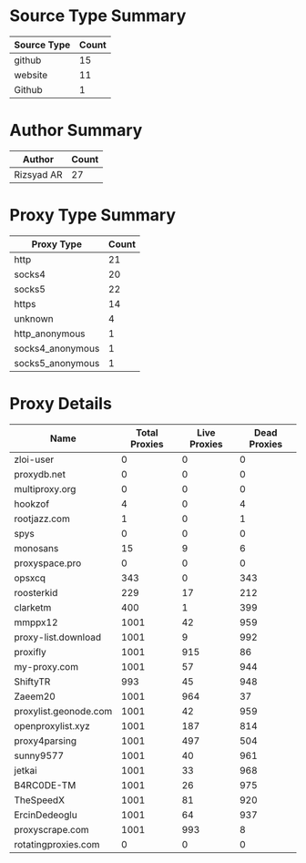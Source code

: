# Source Type Summary

| Source Type | Count |
|-------------|-------|
| github | 15 |
| website | 11 |
| Github | 1 |


# Author Summary

| Author | Count |
|--------|-------|
| Rizsyad AR | 27 |


# Proxy Type Summary

| Proxy Type | Count |
|------------|-------|
| http | 21 |
| socks4 | 20 |
| socks5 | 22 |
| https | 14 |
| unknown | 4 |
| http_anonymous | 1 |
| socks4_anonymous | 1 |
| socks5_anonymous | 1 |


# Proxy Details

| Name | Total Proxies | Live Proxies | Dead Proxies |
|------|---------------|--------------|---------------|
| zloi-user | 0 | 0 | 0 |
| proxydb.net | 0 | 0 | 0 |
| multiproxy.org | 0 | 0 | 0 |
| hookzof | 4 | 0 | 4 |
| rootjazz.com | 1 | 0 | 1 |
| spys | 0 | 0 | 0 |
| monosans | 15 | 9 | 6 |
| proxyspace.pro | 0 | 0 | 0 |
| opsxcq | 343 | 0 | 343 |
| roosterkid | 229 | 17 | 212 |
| clarketm | 400 | 1 | 399 |
| mmppx12 | 1001 | 42 | 959 |
| proxy-list.download | 1001 | 9 | 992 |
| proxifly | 1001 | 915 | 86 |
| my-proxy.com | 1001 | 57 | 944 |
| ShiftyTR | 993 | 45 | 948 |
| Zaeem20 | 1001 | 964 | 37 |
| proxylist.geonode.com | 1001 | 42 | 959 |
| openproxylist.xyz | 1001 | 187 | 814 |
| proxy4parsing | 1001 | 497 | 504 |
| sunny9577 | 1001 | 40 | 961 |
| jetkai | 1001 | 33 | 968 |
| B4RC0DE-TM | 1001 | 26 | 975 |
| TheSpeedX | 1001 | 81 | 920 |
| ErcinDedeoglu | 1001 | 64 | 937 |
| proxyscrape.com | 1001 | 993 | 8 |
| rotatingproxies.com | 0 | 0 | 0 |
